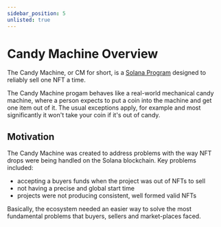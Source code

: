 ```yaml
---
sidebar_position: 5
unlisted: true
---
```


# Candy Machine Overview

The Candy Machine, or CM for short, is a [Solana Program](https://docs.solana.com/developing/programming-model/overview) designed to reliably sell one NFT a time.

The Candy Machine progam behaves like a real-world mechanical candy machine, where a person expects to put a coin into the machine and get one item out of it. The usual exceptions apply, for example and most significantly it won't take your coin if it's out of candy.

## Motivation

The Candy Machine was created to address problems with the way NFT drops were being handled on the Solana blockchain. Key problems included:

- accepting a buyers funds when the project was out of NFTs to sell 
- not having a precise and global start time
- projects were not producing consistent, well formed valid NFTs

Basically, the ecosystem needed an easier way to solve the most fundamental problems that buyers, sellers and market-places faced.